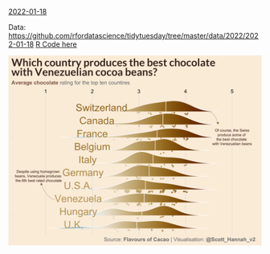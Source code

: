 
[2022-01-18](2022/2022-week_03)

Data: https://github.com/rfordatascience/tidytuesday/tree/master/data/2022/2022-01-18
[R Code here](2022/2022-week_03/chocolate-bar-ratings.R)

![](plots/chocolate-bar-ratings.png)

